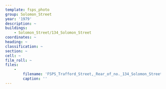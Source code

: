 ```yaml
---
template: fsps_photo
group: Solomon_Street
year: '1979'
description: ~
buildings:
    - Solomon_Street/134_Solomon_Street
coordinates: ~
heading: ~
classification: ~
section: ~
cell: ~
film_roll: ~
files:
    -
        filename: 'FSPS_Trafford_Street,_Rear_of_no._134_Solomon_Street,_18-4-C_1979.png'
        caption: ''
---
```

